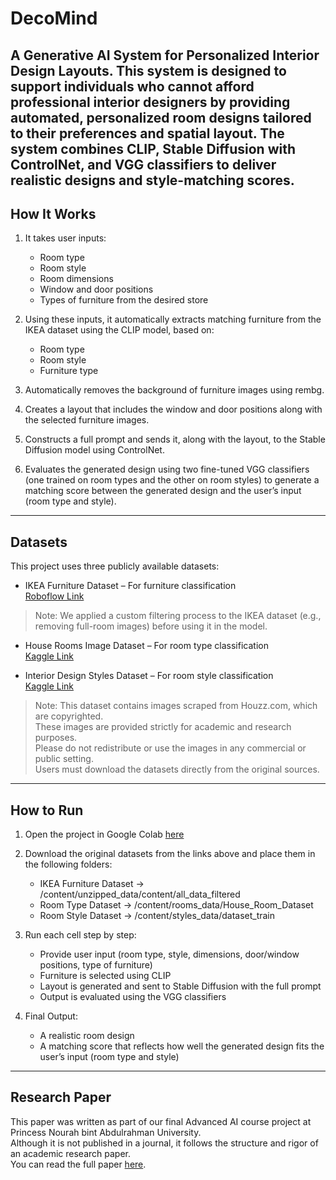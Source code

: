 # DecoMind 

A Generative AI System for Personalized Interior Design Layouts.
This system is designed to support individuals who cannot afford professional interior designers by providing automated, personalized room designs tailored to their preferences and spatial layout.
The system combines CLIP, Stable Diffusion with ControlNet, and VGG classifiers to deliver realistic designs and style-matching scores.
---

##  How It Works

1. It takes user inputs:
   - Room type  
   - Room style  
   - Room dimensions  
   - Window and door positions  
   - Types of furniture from the desired store

2. Using these inputs, it automatically extracts matching furniture from the IKEA dataset using the CLIP model, based on:
   - Room type  
   - Room style  
   - Furniture type  

3. Automatically removes the background of furniture images using rembg.

4. Creates a layout that includes the window and door positions along with the selected furniture images.

5. Constructs a full prompt and sends it, along with the layout, to the Stable Diffusion model using ControlNet.

6. Evaluates the generated design using two fine-tuned VGG classifiers (one trained on room types and the other on room styles) to generate a matching score between the generated design and the user’s input (room type and style).

---

##  Datasets 

This project uses three publicly available datasets:

- IKEA Furniture Dataset – For furniture classification  
   [Roboflow Link](https://universe.roboflow.com/projet-ai/ikea-furnitures/dataset/2)
> Note: We applied a custom filtering process to the IKEA dataset (e.g., removing full-room images) before using it in the model.

- House Rooms Image Dataset – For room type classification  
   [Kaggle Link](https://www.kaggle.com/datasets/robinreni/house-rooms-image-dataset)

- Interior Design Styles Dataset – For room style classification  
   [Kaggle Link](https://www.kaggle.com/datasets/stepanyarullin/interior-design-styles)
> Note: This dataset contains images scraped from Houzz.com, which are copyrighted.  
These images are provided strictly for academic and research purposes.  
Please do not redistribute or use the images in any commercial or public setting.  
Users must download the datasets directly from the original sources.



---

##  How to Run

1. Open the project in Google Colab 
    [here](https://colab.research.google.com/drive/17H8tYgIIZx9IsUZgw5ym1UaR1LQIZYgB?usp=sharing)

2. Download the original datasets from the links above and place them in the following folders:
   - IKEA Furniture Dataset → /content/unzipped_data/content/all_data_filtered  
   - Room Type Dataset → /content/rooms_data/House_Room_Dataset  
   - Room Style Dataset → /content/styles_data/dataset_train  

3. Run each cell step by step:
   - Provide user input (room type, style, dimensions, door/window positions, type of furniture)  
   - Furniture is selected using CLIP  
   - Layout is generated and sent to Stable Diffusion with the full prompt  
   - Output is evaluated using the VGG classifiers  

4. Final Output:
   - A realistic room design  
   - A matching score that reflects how well the generated design fits the user’s input (room type and style)

---

##  Research Paper

This paper was written as part of our final Advanced AI course project at Princess Nourah bint Abdulrahman University.  
Although it is not published in a journal, it follows the structure and rigor of an academic research paper.  
 You can read the full paper [here]([https://github.com/user-attachments/files/21198694/DecoMind.Research.paper.1.pdf](https://smex-ctp.trendmicro.com/wis/clicktime/v1/query?url=http%3a%2f%2farxiv.org%2fabs%2f2508.16696&umid=4c83d1fe-641a-4486-95c1-9ebb4cb0d0ac&auth=0ffe1a139d65ff9d8d9d54aa07a68b75fc47c177-6feeee6a605cad70d3480ed61b5a36ddb4f85afa)).
